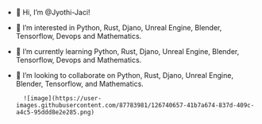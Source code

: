 
- 👋 Hi, I’m @Jyothi-Jaci!
- 👀 I’m interested in Python, Rust, Djano, Unreal Engine, Blender, Tensorflow, Devops and Mathematics.
- 🌱 I’m currently learning Python, Rust, Djano, Unreal Engine, Blender, Tensorflow, Devops and Mathematics.
- 💞️ I’m looking to collaborate on Python, Rust, Djano, Unreal Engine, Blender, Tensorflow, and Mathematics.

        ![image](https://user-images.githubusercontent.com/87783981/126740657-41b7a674-837d-409c-a4c5-95ddd8e2e285.png)

<!---
Jyothi-Jaci/Jyothi-Jaci is a ✨ special ✨ repository because its `README.md` (this file) appears on your GitHub profile.
You can click the Preview link to take a look at your changes.
--->
